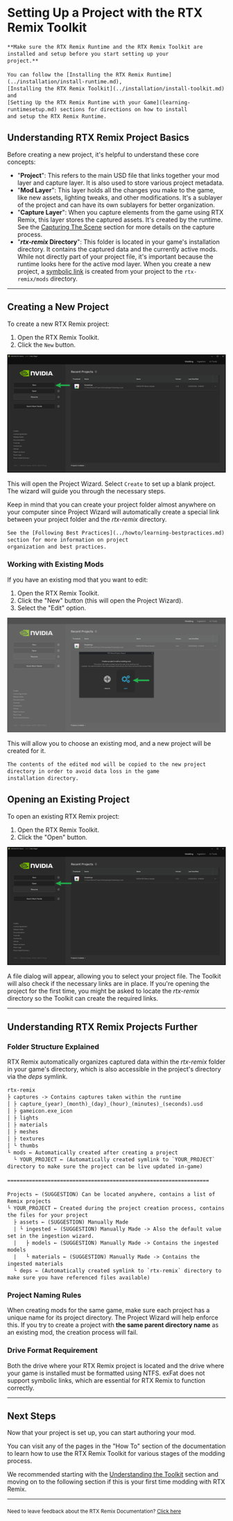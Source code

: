 # Setting Up a Project with the RTX Remix Toolkit

```{warning}
**Make sure the RTX Remix Runtime and the RTX Remix Toolkit are installed and setup before you start setting up your
project.**

You can follow the [Installing the RTX Remix Runtime](../installation/install-runtime.md),
[Installing the RTX Remix Toolkit](../installation/install-toolkit.md) and
[Setting Up the RTX Remix Runtime with your Game](learning-runtimesetup.md) sections for directions on how to install
and setup the RTX Remix Runtime.
```

## Understanding RTX Remix Project Basics

Before creating a new project, it's helpful to understand these core concepts:

* "**Project**": This refers to the main USD file that links together your mod layer and capture layer. It is also used
  to store various project metadata.
* "**Mod Layer**": This layer holds all the changes you make to the game, like new assets, lighting tweaks, and other
  modifications. It's a sublayer of the project and can have its own sublayers for better organization.
* "**Capture Layer**": When you capture elements from the game using RTX Remix, this layer stores the captured assets.
  It's created by the runtime. See the [Capturing The Scene](learning-runtimesetup.md#capturing-the-scene) section for
  more details on the capture process.
* "**_rtx-remix_ Directory**": This folder is located in your game's installation directory. It contains the captured
  data and the currently active mods. While not directly part of your project file, it's important because the runtime
  looks here for the active mod layer. When you create a new project,
  a [symbolic link](https://learn.microsoft.com/en-us/windows/win32/fileio/symbolic-links) is created from your project
  to the `rtx-remix/mods` directory.

***

## Creating a New Project

To create a new RTX Remix project:

1. Open the RTX Remix Toolkit.
2. Click the `New` button.

![Create a New Project](../data/images/remix-toolkit-new-project.png)

This will open the Project Wizard. Select `Create` to set up a blank project. The wizard will guide you through the
necessary steps.

Keep in mind that you can create your project folder almost anywhere on your computer since Project Wizard will
automatically create a special link between your project folder and the _rtx-remix_ directory.

```{seealso}
See the [Following Best Practices](../howto/learning-bestpractices.md) section for more information on project
organization and best practices.
```

### Working with Existing Mods

If you have an existing mod that you want to edit:

1. Open the RTX Remix Toolkit.
2. Click the "New" button (this will open the Project Wizard).
3. Select the "Edit" option.

![Edit An Existing Mod](../data/images/remix-toolkit-edit-project.png)

This will allow you to choose an existing mod, and a new project will be created for it.

```{note}
The contents of the edited mod will be copied to the new project directory in order to avoid data loss in the game
installation directory.
```

## Opening an Existing Project

To open an existing RTX Remix project:

1. Open the RTX Remix Toolkit.
2. Click the "Open" button.

![Open An Existing Project](../data/images/remix-toolkit-open-project.png)

A file dialog will appear, allowing you to select your project file. The Toolkit will also check if the necessary links
are in place. If you're opening the project for the first time, you might be asked to locate the _rtx-remix_ directory
so the Toolkit can create the required links.

***

## Understanding RTX Remix Projects Further

### Folder Structure Explained

RTX Remix automatically organizes captured data within the _rtx-remix_ folder in your game's directory, which is also
accessible in the project's directory via the _deps_ symlink.

```text
rtx-remix
├ captures -> Contains captures taken within the runtime
│ ├ capture_(year)_(month)_(day)_(hour)_(minutes)_(seconds).usd
│ ├ gameicon.exe_icon
│ ├ lights
│ ├ materials
│ ├ meshes
│ ├ textures
│ └ thumbs
└ mods ← Automatically created after creating a project
  └ YOUR_PROJECT ← (Automatically created symlink to `YOUR_PROJECT` directory to make sure the project can be live updated in-game)

=================================================================

Projects ← (SUGGESTION) Can be located anywhere, contains a list of Remix projects
└ YOUR_PROJECT ← Created during the project creation process, contains the files for your project
  ├ assets ← (SUGGESTION) Manually Made
  | └ ingested ← (SUGGESTION) Manually Made -> Also the default value set in the ingestion wizard.
  |   ├ models ← (SUGGESTION) Manually Made -> Contains the ingested models
  |   └ materials ← (SUGGESTION) Manually Made -> Contains the ingested materials
  └ deps ← (Automatically created symlink to `rtx-remix` directory to make sure you have referenced files available)
```

### Project Naming Rules

When creating mods for the same game, make sure each project has a unique name for its project directory. The Project
Wizard will help enforce this. If you try to create a project with **the same parent directory name** as an existing
mod, the creation process will fail.

### Drive Format Requirement

Both the drive where your RTX Remix project is located and the drive where your game is installed must be formatted
using NTFS. exFat does not support symbolic links, which are essential for RTX Remix to function correctly.

***

## Next Steps

Now that your project is set up, you can start authoring your mod.

You can visit any of the pages in the "How To" section of the documentation to learn how to use the RTX Remix Toolkit
for various stages of the modding process.

We recommended starting with the [Understanding the Toolkit](../howto/learning-toolkit.md#understanding-the-toolkit)
section and moving on to the following section if this is your first time modding with RTX Remix.

***
<sub> Need to leave feedback about the RTX Remix Documentation?  [Click here](https://github.com/NVIDIAGameWorks/rtx-remix/issues/new?assignees=nvdamien&labels=documentation%2Cfeedback%2Ctriage&projects=&template=documentation_feedback.yml&title=%5BDocumentation+feedback%5D%3A+) </sub>
